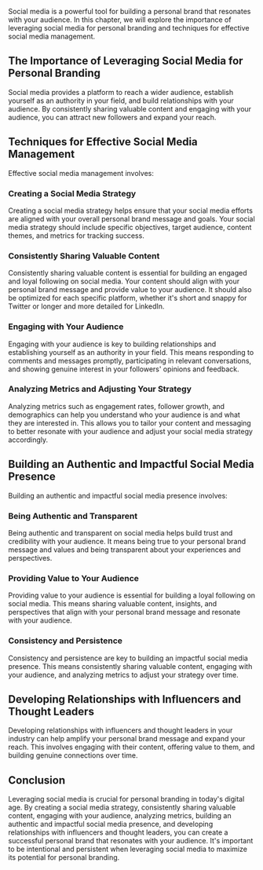 
Social media is a powerful tool for building a personal brand that resonates with your audience. In this chapter, we will explore the importance of leveraging social media for personal branding and techniques for effective social media management.

The Importance of Leveraging Social Media for Personal Branding
---------------------------------------------------------------

Social media provides a platform to reach a wider audience, establish yourself as an authority in your field, and build relationships with your audience. By consistently sharing valuable content and engaging with your audience, you can attract new followers and expand your reach.

Techniques for Effective Social Media Management
------------------------------------------------

Effective social media management involves:

### Creating a Social Media Strategy

Creating a social media strategy helps ensure that your social media efforts are aligned with your overall personal brand message and goals. Your social media strategy should include specific objectives, target audience, content themes, and metrics for tracking success.

### Consistently Sharing Valuable Content

Consistently sharing valuable content is essential for building an engaged and loyal following on social media. Your content should align with your personal brand message and provide value to your audience. It should also be optimized for each specific platform, whether it's short and snappy for Twitter or longer and more detailed for LinkedIn.

### Engaging with Your Audience

Engaging with your audience is key to building relationships and establishing yourself as an authority in your field. This means responding to comments and messages promptly, participating in relevant conversations, and showing genuine interest in your followers' opinions and feedback.

### Analyzing Metrics and Adjusting Your Strategy

Analyzing metrics such as engagement rates, follower growth, and demographics can help you understand who your audience is and what they are interested in. This allows you to tailor your content and messaging to better resonate with your audience and adjust your social media strategy accordingly.

Building an Authentic and Impactful Social Media Presence
---------------------------------------------------------

Building an authentic and impactful social media presence involves:

### Being Authentic and Transparent

Being authentic and transparent on social media helps build trust and credibility with your audience. It means being true to your personal brand message and values and being transparent about your experiences and perspectives.

### Providing Value to Your Audience

Providing value to your audience is essential for building a loyal following on social media. This means sharing valuable content, insights, and perspectives that align with your personal brand message and resonate with your audience.

### Consistency and Persistence

Consistency and persistence are key to building an impactful social media presence. This means consistently sharing valuable content, engaging with your audience, and analyzing metrics to adjust your strategy over time.

Developing Relationships with Influencers and Thought Leaders
-------------------------------------------------------------

Developing relationships with influencers and thought leaders in your industry can help amplify your personal brand message and expand your reach. This involves engaging with their content, offering value to them, and building genuine connections over time.

Conclusion
----------

Leveraging social media is crucial for personal branding in today's digital age. By creating a social media strategy, consistently sharing valuable content, engaging with your audience, analyzing metrics, building an authentic and impactful social media presence, and developing relationships with influencers and thought leaders, you can create a successful personal brand that resonates with your audience. It's important to be intentional and persistent when leveraging social media to maximize its potential for personal branding.
